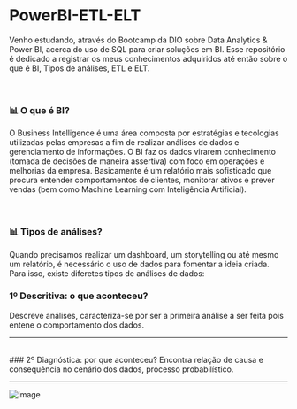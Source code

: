 # PowerBI-ETL-ELT

Venho estudando, através do Bootcamp da DIO sobre Data Analytics & Power BI, acerca do uso de SQL para criar soluções em BI. Esse repositório é dedicado a registrar os meus conhecimentos adquiridos até então sobre o que é BI, Tipos de análises, ETL e ELT.
</br>
</br>
</br>

### 📊 O que é BI?
O Business Intelligence é uma área composta por estratégias e tecologias utilizadas pelas empresas a fim de realizar análises de dados e gerenciamento de informações. O BI faz os dados virarem conhecimento (tomada de decisões de maneira assertiva) com foco em operações e melhorias da empresa. Basicamente é um relatório mais sofisticado que procura entender comportamentos de clientes, monitorar ativos e prever vendas (bem como Machine Learning com Inteligência Artificial).
</br>
</br>
</br>

### 📊 Tipos de análises?
Quando precisamos realizar um dashboard, um storytelling ou até mesmo um relatório, é necessário o uso de dados para fomentar a ideia criada. Para isso, existe diferetes tipos de análises de dados:
</br>

### 1º Descritiva: o que aconteceu?
Descreve análises, caracteriza-se por ser a primeira análise a ser feita pois entene o comportamento dos dados.
</br>
<hr>
</br>
### 2º Diagnóstica: por que aconteceu?
Encontra relação de causa e consequência no cenário dos dados, processo probabilístico.
</br>
<hr>

![image](https://github.com/user-attachments/assets/8d13d6ec-a863-4d79-b65d-04b429d21ddb)


